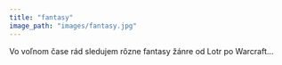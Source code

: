 ```yaml
---
title: "fantasy"
image_path: "images/fantasy.jpg"
---
```

Vo voľnom čase rád sledujem rôzne fantasy žánre od Lotr po Warcraft...

